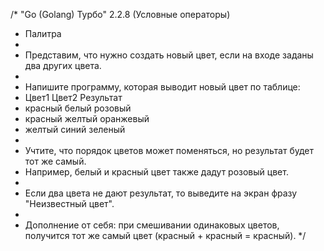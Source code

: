 /* "Go (Golang) Турбо" 2.2.8 (Условные операторы)
* Палитра
*
* Представим, что нужно создать новый цвет, если на входе заданы два других цвета.
*
* Напишите программу, которая выводит новый цвет по таблице:
* Цвет1		Цвет2	  Результат
* красный	белый	  розовый
* красный	желтый	оранжевый
* желтый	синий	  зеленый
*
* Учтите, что порядок цветов может поменяться, но результат будет тот же самый.
* Например, белый и красный цвет также дадут розовый цвет.
*
* Если два цвета не дают результат, то выведите на экран фразу "Неизвестный цвет".
*
* Дополнение от себя: при смешивании одинаковых цветов, получится тот же самый цвет (красный + красный = красный).
*/
